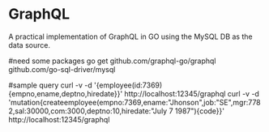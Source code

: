 # GraphQL
A practical implementation of GraphQL in GO using the MySQL DB as the data source.

#need some packages
go get github.com/graphql-go/graphql
github.com/go-sql-driver/mysql

#sample query
curl -v -d '{employee(id:7369){empno,ename,deptno,hiredate}}' http://localhost:12345/graphql
curl -v -d 'mutation{createemployee(empno:7369,ename:"Jhonson",job:"SE",mgr:7782,sal:30000,com:3000,deptno:10,hiredate:"July 7 1987"){code}}' http://localhost:12345/graphql
